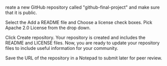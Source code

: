 reate a new GitHub repository called "github-final-project" and make sure that it is public.

Select the Add a README file and Choose a license check boxes. Pick Apache 2.0 License from the drop down.

Click Create repository. Your repository is created and includes the README and LICENSE files. Now, you are ready to update your repository files to include useful information for your community.

Save the URL of the repository in a Notepad to submit later for peer review.
